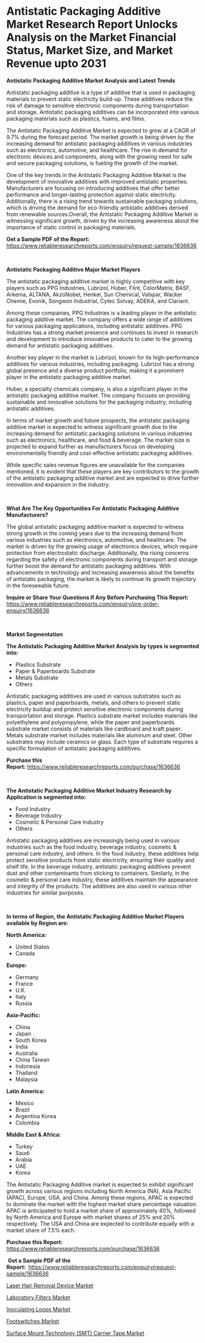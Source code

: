 <p><h1>Antistatic Packaging Additive Market Research Report Unlocks Analysis on the Market Financial Status, Market Size, and Market Revenue upto 2031</h1></p><p><strong>Antistatic Packaging Additive Market Analysis and Latest Trends</strong></p>
<p><p>Antistatic packaging additive is a type of additive that is used in packaging materials to prevent static electricity build-up. These additives reduce the risk of damage to sensitive electronic components during transportation and storage. Antistatic packaging additives can be incorporated into various packaging materials such as plastics, foams, and films.</p><p>The Antistatic Packaging Additive Market is expected to grow at a CAGR of 9.7% during the forecast period. The market growth is being driven by the increasing demand for antistatic packaging additives in various industries such as electronics, automotive, and healthcare. The rise in demand for electronic devices and components, along with the growing need for safe and secure packaging solutions, is fueling the growth of the market.</p><p>One of the key trends in the Antistatic Packaging Additive Market is the development of innovative additives with improved antistatic properties. Manufacturers are focusing on introducing additives that offer better performance and longer-lasting protection against static electricity. Additionally, there is a rising trend towards sustainable packaging solutions, which is driving the demand for eco-friendly antistatic additives derived from renewable sources.Overall, the Antistatic Packaging Additive Market is witnessing significant growth, driven by the increasing awareness about the importance of static control in packaging materials.</p></p>
<p><strong>Get a Sample PDF of the Report:&nbsp;</strong> <a href="https://www.reliableresearchreports.com/enquiry/request-sample/1636636">https://www.reliableresearchreports.com/enquiry/request-sample/1636636</a></p>
<p>&nbsp;</p>
<p><strong>Antistatic Packaging Additive Major Market Players</strong></p>
<p><p>The antistatic packaging additive market is highly competitive with key players such as PPG Industries, Lubrizol, Huber, Flint, ColorMatrix, BASF, Arkema, ALTANA, AkzoNobel, Henkel, Sun Chemical, Valspar, Wacker Chemie, Evonik, Songwon Industrial, Cytec Solvay, ADEKA, and Clariant.</p><p>Among these companies, PPG Industries is a leading player in the antistatic packaging additive market. The company offers a wide range of additives for various packaging applications, including antistatic additives. PPG Industries has a strong market presence and continues to invest in research and development to introduce innovative products to cater to the growing demand for antistatic packaging additives.</p><p>Another key player in the market is Lubrizol, known for its high-performance additives for various industries, including packaging. Lubrizol has a strong global presence and a diverse product portfolio, making it a prominent player in the antistatic packaging additive market.</p><p>Huber, a specialty chemicals company, is also a significant player in the antistatic packaging additive market. The company focuses on providing sustainable and innovative solutions for the packaging industry, including antistatic additives.</p><p>In terms of market growth and future prospects, the antistatic packaging additive market is expected to witness significant growth due to the increasing demand for antistatic packaging solutions in various industries such as electronics, healthcare, and food & beverage. The market size is projected to expand further as manufacturers focus on developing environmentally friendly and cost-effective antistatic packaging additives.</p><p>While specific sales revenue figures are unavailable for the companies mentioned, it is evident that these players are key contributors to the growth of the antistatic packaging additive market and are expected to drive further innovation and expansion in the industry.</p></p>
<p>&nbsp;</p>
<p><strong>What Are The Key Opportunities For Antistatic Packaging Additive Manufacturers?</strong></p>
<p><p>The global antistatic packaging additive market is expected to witness strong growth in the coming years due to the increasing demand from various industries such as electronics, automotive, and healthcare. The market is driven by the growing usage of electronics devices, which require protection from electrostatic discharge. Additionally, the rising concerns regarding the safety of electronic components during transport and storage further boost the demand for antistatic packaging additives. With advancements in technology and increasing awareness about the benefits of antistatic packaging, the market is likely to continue its growth trajectory in the foreseeable future.</p></p>
<p><strong>Inquire or Share Your Questions If Any Before Purchasing This Report:</strong> <a href="https://www.reliableresearchreports.com/enquiry/pre-order-enquiry/1636636">https://www.reliableresearchreports.com/enquiry/pre-order-enquiry/1636636</a></p>
<p>&nbsp;</p>
<p><strong>Market Segmentation</strong></p>
<p><strong>The Antistatic Packaging Additive Market Analysis by types is segmented into:</strong></p>
<p><ul><li>Plastics Substrate</li><li>Paper & Paperboards Substrate</li><li>Metals Substrate</li><li>Others</li></ul></p>
<p><p>Antistatic packaging additives are used in various substrates such as plastics, paper and paperboards, metals, and others to prevent static electricity buildup and protect sensitive electronic components during transportation and storage. Plastics substrate market includes materials like polyethylene and polypropylene, while the paper and paperboards substrate market consists of materials like cardboard and kraft paper. Metals substrate market includes materials like aluminum and steel. Other substrates may include ceramics or glass. Each type of substrate requires a specific formulation of antistatic packaging additives.</p></p>
<p><strong>Purchase this Report:&nbsp;</strong><a href="https://www.reliableresearchreports.com/purchase/1636636">https://www.reliableresearchreports.com/purchase/1636636</a></p>
<p>&nbsp;</p>
<p><strong>The Antistatic Packaging Additive Market Industry Research by Application is segmented into:</strong></p>
<p><ul><li>Food Industry</li><li>Beverage Industry</li><li>Cosmetic & Personal Care Industry</li><li>Others</li></ul></p>
<p><p>Antistatic packaging additives are increasingly being used in various industries such as the food industry, beverage industry, cosmetic & personal care industry, and others. In the food industry, these additives help protect sensitive products from static electricity, ensuring their quality and shelf life. In the beverage industry, antistatic packaging additives prevent dust and other contaminants from sticking to containers. Similarly, in the cosmetic & personal care industry, these additives maintain the appearance and integrity of the products. The additives are also used in various other industries for similar purposes.</p></p>
<p>&nbsp;</p>
<p><strong>In terms of Region, the Antistatic Packaging Additive Market Players available by Region are:</strong></p>
<p>
    <p> <strong> North America: </strong>
        <ul>
            <li>United States</li>
            <li>Canada</li>
        </ul>
        </p> 
    <p> <strong> Europe: </strong>
        <ul>
            <li>Germany</li>
            <li>France</li>
            <li>U.K.</li>
            <li>Italy</li>
            <li>Russia</li>
        </ul>
        </p> 
    <p> <strong> Asia-Pacific: </strong>
        <ul>
            <li>China</li>
            <li>Japan</li>
            <li>South Korea</li>
            <li>India</li>
            <li>Australia</li>
            <li>China Taiwan</li>
            <li>Indonesia</li>
            <li>Thailand</li>
            <li>Malaysia</li>
        </ul>
        </p> 
    <p> <strong> Latin America: </strong>
        <ul>
            <li>Mexico</li>
            <li>Brazil</li>
            <li>Argentina Korea</li>
            <li>Colombia</li>
        </ul>
        </p> 
    <p> <strong> Middle East & Africa: </strong>
        <ul>
            <li>Turkey</li>
            <li>Saudi</li>
            <li>Arabia</li>
            <li>UAE</li>
            <li>Korea</li>
        </ul>
    </p>
    </p>
<p><p>The Antistatic Packaging Additive market is expected to exhibit significant growth across various regions including North America (NA), Asia Pacific (APAC), Europe, USA, and China. Among these regions, APAC is expected to dominate the market with the highest market share percentage valuation. APAC is anticipated to hold a market share of approximately 40%, followed by North America and Europe with market shares of 25% and 20% respectively. The USA and China are expected to contribute equally with a market share of 7.5% each.</p></p>
<p><strong>Purchase this Report: </strong><a href="https://www.reliableresearchreports.com/purchase/1636636">https://www.reliableresearchreports.com/purchase/1636636</a></p>
<p>&nbsp;<strong>Get a Sample PDF of the Report:&nbsp;&nbsp;</strong><a href="https://www.reliableresearchreports.com/enquiry/request-sample/1636636">https://www.reliableresearchreports.com/enquiry/request-sample/1636636</a></p>
<p><strong></strong></p>
<p><p><a href="https://medium.com/@aliciahaley1989/laser-hair-removal-device-market-competitive-analysis-market-trends-and-forecast-to-2031-97e1b02bc733">Laser Hair Removal Device Market</a></p><p><a href="https://medium.com/@raymondgray765/laboratory-filters-market-furnishes-information-on-market-share-market-trends-and-market-growth-0cb2c1071051">Laboratory Filters Market</a></p><p><a href="https://medium.com/@raymondgray765/inoculating-loops-market-the-key-to-successful-business-strategy-forecast-till-2031-81df42ed0e9c">Inoculating Loops Market</a></p><p><a href="https://medium.com/@aliciahaley1989/footswitches-nbsp-market-focuses-on-market-share-size-and-projected-forecast-till-2031-258498a6dfc0">Footswitches Market</a></p><p><a href="https://github.com/Sinjinluong3e0awx2m195k76/Market-Research-Report-List-1/blob/main/surface-mount-technology-smt-carrier-tape-market.md">Surface Mount Technology (SMT) Carrier Tape Market</a></p></p>